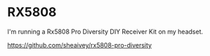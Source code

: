 # RX5808

I'm running a Rx5808 Pro Diversity DIY Receiver Kit on my headset.

https://github.com/sheaivey/rx5808-pro-diversity

